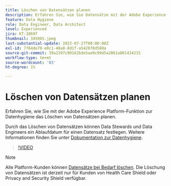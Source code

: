 ```yaml
---
title: Löschen von Datensätzen planen
description: Erfahren Sie, wie Sie Datensätze mit der Adobe Experience Platform-Funktion zur Datenhygiene löschen.
feature: Data Hygiene
role: Data Engineer, Data Architect
level: Experienced
jira: KT-10697
thumbnail: 345065.jpeg
last-substantial-update: 2022-07-27T00:00:00Z
exl-id: 7764de70-e0c1-48a8-8d1f-a5426f8d580a
source-git-commit: 39a2297c90162bde5ae9c99d5a2061a801434215
workflow-type: tm+mt
source-wordcount: '83'
ht-degree: 1%

---
```


# Löschen von Datensätzen planen

Erfahren Sie, wie Sie mit der Adobe Experience Platform-Funktion zur Datenhygiene das Löschen von Datensätzen planen.

Durch das Löschen von Datensätzen können Data Stewards und Data Engineers ein Ablaufdatum für einen Datensatz festlegen. Weitere Informationen finden Sie unter [Dokumentation zur Datenhygiene](https://experienceleague.adobe.com/docs/experience-platform/hygiene/home.html?lang=de).


>[!VIDEO](https://video.tv.adobe.com/v/345065?learn=on)

>[!NOTE]
>
> Alle Platform-Kunden können [Datensätze bei Bedarf löschen](https://experienceleague.adobe.com/docs/experience-platform/catalog/datasets/user-guide.html#delete). Die Löschung von Datensätzen ist derzeit nur für Kunden von Health Care Shield oder Privacy and Security Shield verfügbar.
